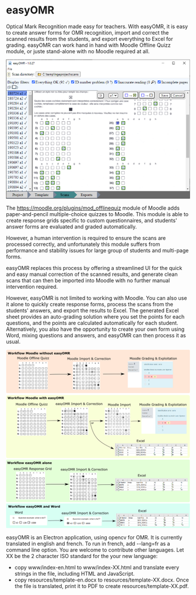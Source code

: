 # easyOMR
Optical Mark Recognition made easy for teachers. With easyOMR, it is easy to create answer forms for OMR recognition, import and correct the scanned results from the students, and export everything to Excel for grading. easyOMR can work hand in hand with Moodle Offline Quizz module, or juste stand-alone with no Moodle required at all.

![easyOMR screenshot](https://github.com/GrolauxDonatien/easyOMR/blob/main/screenshot.png?raw=true)

The https://moodle.org/plugins/mod_offlinequiz module of Moodle adds paper-and-pencil multiple-choice quizzes to Moodle. This module is able to create response grids specific to custom questionnaires, and students' answer forms are evaluated and graded automatically. 

However, a human intervention is required to ensure the scans are processed correctly, and unfortunately this module suffers from performance and stability issues for large group of students and multi-page forms. 

easyOMR replaces this process by offering a streamlined UI for the quick and easy manual correction of the scanned results, and generate clean scans that can then be imported into Moodle with no further manual intervention required.

However, easyOMR is not limited to working with Moodle. You can also use it alone to quickly create response forms, process the scans from the students' answers, and export the results to Excel. The generated Excel sheet provides an auto-grading solution where you set the points for each questions, and the points are calculated automatically for each student. Alternatively, you also have the opportunity to create your own form using Word, mixing questions and answers, and easyOMR can then process it as usual.

![easyOMR workflows](https://github.com/GrolauxDonatien/easyOMR/blob/main/workflow.png?raw=true)

easyOMR is an Electron application, using opencv for OMR. It is currently translated in english and french. To run in french, add --lang=fr as a command line option.
You are welcome to contribute other languages. Let XX be the 2 character ISO standard for the your new language:
- copy www/index-en.html to www/index-XX.html and translate every strings in the file, including HTML and JavaScript.
- copy resources/template-en.docx to resources/template-XX.docx. Once the file is translated, print it to PDF to create resources/template-XX.pdf.


